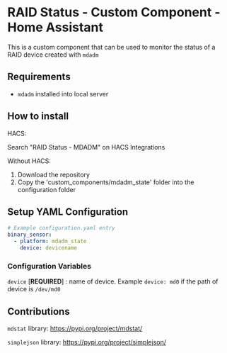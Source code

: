 # RAID Status - Custom Component - Home Assistant

This is a custom component that can be used to monitor the status of a RAID device created with `mdadm`

 ## Requirements

- `mdadm` installed into local server

## How to install

HACS:

Search "RAID Status - MDADM" on HACS Integrations 

Without HACS: 

1. Download the repository
2. Copy the 'custom_components/mdadm_state' folder into the configuration folder


## Setup YAML Configuration

```yaml
# Example configuration.yaml entry
binary_sensor:
  - platform: mdadm_state
    device: devicename
```

### Configuration Variables

`device` [**REQUIRED**] : name of device. Example `device: md0` if the path of device is `/dev/md0`

## Contributions

`mdstat` library: https://pypi.org/project/mdstat/

`simplejson` library: https://pypi.org/project/simplejson/



